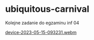 # ubiquitous-carnival
Kolejne zadanie do egzaminu inf 04



[device-2023-05-15-093231.webm](https://github.com/sebe324/ubiquitous-carnival/assets/58781463/d27d1468-5f90-4fe8-9735-324ef5d35501)
